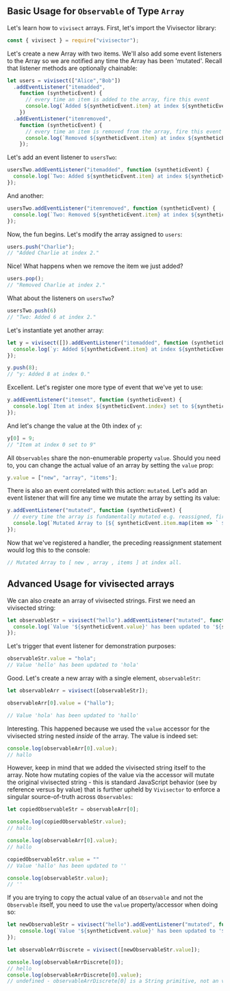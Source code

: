 ## Basic Usage for `Observable` of Type `Array`

Let's learn how to `vivisect` arrays. First, let's import the Vivisector library:

```js
const { vivisect } = require("vivisector");
```

Let's create a new Array with two items. We'll also add some event listeners to the Array so we are notified any time the Array has been 'mutated'. Recall that listener methods are optionally chainable:

```js
let users = vivisect(["Alice","Bob"])
  .addEventListener("itemadded",
    function (syntheticEvent) {
      // every time an item is added to the array, fire this event
      console.log(`Added ${syntheticEvent.item} at index ${syntheticEvent.index}.`);
    })
  .addEventListener("itemremoved",
    function (syntheticEvent) {
      // every time an item is removed from the array, fire this event
      console.log(`Removed ${syntheticEvent.item} at index ${syntheticEvent.index}.`);
    });
```

Let's add an event listener to `usersTwo`:

```js
usersTwo.addEventListener("itemadded", function (syntheticEvent) {
  console.log(`Two: Added ${syntheticEvent.item} at index ${syntheticEvent.index}.`);
});
```

And another:

```js
usersTwo.addEventListener("itemremoved", function (syntheticEvent) {
  console.log(`Two: Removed ${syntheticEvent.item} at index ${syntheticEvent.index}.`);
});
```

Now, the fun begins. Let's modify the array assigned to `users`:

```js
users.push("Charlie");
// "Added Charlie at index 2."
```

Nice! What happens when we remove the item we just added?

```js
users.pop();
// "Removed Charlie at index 2."
```

What about the listeners on `usersTwo`?

```js
usersTwo.push(6)
// "Two: Added 6 at index 2."
```

Let's instantiate yet another array:

```js
let y = vivisect([]).addEventListener("itemadded", function (syntheticEvent) {
  console.log(`y: Added ${syntheticEvent.item} at index ${syntheticEvent.index}.`);
});

y.push(8);
// "y: Added 8 at index 0."
```

Excellent. Let's register one more type of event that we've yet to use:

```js
y.addEventListener("itemset", function (syntheticEvent) {
  console.log(`Item at index ${syntheticEvent.index} set to ${syntheticEvent.item} `);
});
```

And let's change the value at the 0th index of `y`:

```js
y[0] = 9;
// "Item at index 0 set to 9"
```

All `Observables` share the non-enumerable property `value`. Should you need to, you can change the actual value of an array by setting the `value` prop:

```js
y.value = ["new", "array", "items"];
```

There is also an event correlated with this action: `mutated`. Let's add an event listener that will fire any time we mutate the array by setting its value:

```js
y.addEventListener("mutated", function (syntheticEvent) {
  // every time the array is fundamentally mutated e.g. reassigned, fire this event
  console.log(`Mutated Array to [${ syntheticEvent.item.map(item => ` ${item} `) }] at index ${syntheticEvent.index}.`);
});
```

Now that we've registered a handler, the preceding reassignment statement would log this to the console:

```js
// Mutated Array to [ new , array , items ] at index all.
```

## Advanced Usage for vivisected arrays

We can also create an array of vivisected strings. First we need an vivisected string:

```js
let observableStr = vivisect("hello").addEventListener("mutated", function (syntheticEvent) {
  console.log(`Value '${syntheticEvent.value}' has been updated to '${syntheticEvent.mutant}'`);
});
```

Let's trigger that event listener for demonstration purposes:

```js
observableStr.value = "hola";
// Value 'hello' has been updated to 'hola'
```

Good. Let's create a new array with a single element, `observableStr`:

```js
let observableArr = vivisect([observableStr]);

observableArr[0].value = ("hallo");

// Value 'hola' has been updated to 'hallo'
```

Interesting. This happened because we used the `value` accessor for the vivisected string nested *inside* of the array. The value is indeed set:

```js
console.log(observableArr[0].value);
// hallo
```

However, keep in mind that we added the vivisected string itself to the array. Note how mutating copies of the value via the accessor will mutate the original vivisected string - this is standard JavaScript behavior (see by reference versus by value) that is further upheld by `Vivisector` to enforce a singular source-of-truth across `Observables`:

```js
let copiedObservableStr = observableArr[0];

console.log(copiedObservableStr.value);
// hallo

console.log(observableArr[0].value);
// hallo

copiedObservableStr.value = ""
// Value 'hallo' has been updated to ''

console.log(observableStr.value);
// ''
```

If you are trying to copy the actual value of an `Observable` and not the `Observable` itself, you need to use the `value` property/accessor when doing so:

```js
let newObservableStr = vivisect("hello").addEventListener("mutated", function (syntheticEvent) {
    console.log(`Value '${syntheticEvent.value}' has been updated to '${syntheticEvent.mutant}'`);
});

let observableArrDiscrete = vivisect([newObservableStr.value]);

console.log(observableArrDiscrete[0]);
// hello
console.log(observableArrDiscrete[0].value);
// undefined - observableArrDiscrete[0] is a String primitive, not an vivisected string - it does not have access to `Observable` props e.g. `value`
```
